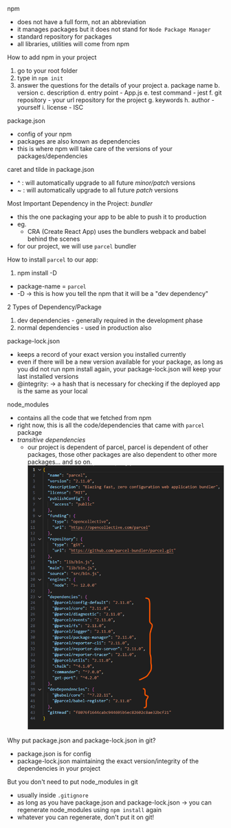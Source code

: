 npm
- does not have a full form, not an abbreviation
- it manages packages but it does not stand for `Node Package Manager`
- standard repository for packages
- all libraries, utilities will come from npm

How to add npm in your project
1. go to your root folder
2. type in `npm init`
3. answer the questions for the details of your project
      a. package name
      b. version
      c. description
      d. entry point - App.js
      e. test command - jest
      f. git repository - your url repository for the project
      g. keywords
      h. author - yourself
      i. license - ISC
  
package.json
- config of your npm
- packages are also known as dependencies
- this is where npm will take care of the versions of your packages/dependencies

caret and tilde in package.json
- ^<version> : will automatically upgrade to all future *minor/patch* versions
- ~<version> : will automatically upgrade to all future *patch* versions


Most Important Dependency in the Project: *bundler*
- this the one packaging your app to be able to push it to production
- eg.
    - CRA (Create React App) uses the bundlers webpack and babel behind the scenes
- for our project, we will use `parcel` bundler


How to install `parcel` to our app:
1. npm install -D <package-name>
  - package-name = `parcel`
  - -D -> this is how you tell the npm that it will be a "dev dependency"


2 Types of Dependency/Package
1. dev dependencies - generally required in the development phase
2. normal dependencies - used in production also


package-lock.json
- keeps a record of your exact version you installed currently 
- even if there will be a new version available for your package, as long as you did not run npm install again, your package-lock.json will keep your last installed versions
- @integrity: -> a hash that is necessary for checking if the deployed app is the same as your local


node_modules
- contains all the code that we fetched from npm
- right now, this is all the code/dependencies that came with `parcel` package
- *transitive dependencies*
  - our project is dependent of parcel, parcel is dependent of other packages, those other packages are also dependent to other more packages... and so on.
![transitive-dependencies](image.png)

Why put package.json and package-lock.json in git?
- package.json is for config
- package-lock.json maintaining the exact version/integrity of the dependencies in your project

But you don't need to put node_modules in git
- usually inside `.gitignore`
- as long as you have package.json and package-lock.json -> you can regenerate node_modules using `npm install` again
- whatever you can regenerate, don't put it on git!
